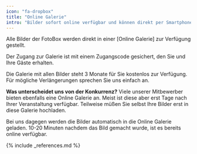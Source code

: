 ```yaml
---
icon: "fa-dropbox"
title: "Online Galerie"
intro: "Bilder sofort online verfügbar und können direkt per Smartphone abgerufen werden."
---
```

Alle Bilder der FotoBox werden direkt in einer [Online Galerie] zur Verfügung gestellt.

Der Zugang zur Galerie ist mit einem Zugangscode gesichert, den Sie und Ihre Gäste erhalten.

Die Galerie mit allen Bilder steht 3 Monate für Sie kostenlos zur Verfügung. Für mögliche Verlängerungen sprechen Sie uns einfach an.

**Was unterscheidet uns von der Konkurrenz?**
Viele unserer Mitbewerber bieten ebenfalls eine Online Galerie an. Meist ist diese aber erst Tage nach Ihrer Veranstaltung verfügbar. Teilweise müßen Sie selbst Ihre Bilder erst in diese Galerie hochladen.

Bei uns dagegen werden die Bilder automatisch in die Online Galerie geladen. 10-20 Minuten nachdem das Bild gemacht wurde, ist es bereits online verfügbar.

{% include _references.md %}